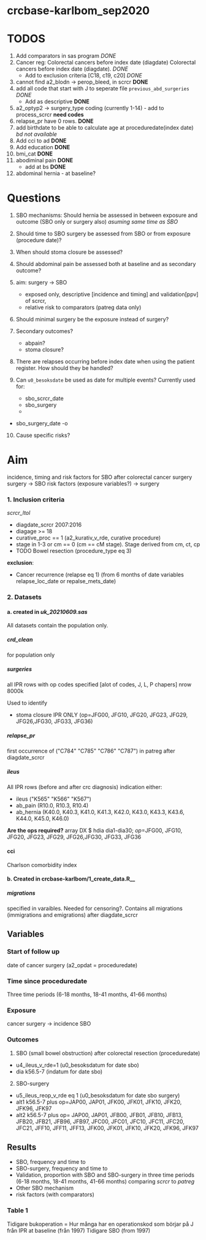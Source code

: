 # crcbase-karlbom_sep2020

# TODOS

1. Add comparators in sas program _DONE_
2. Cancer reg: Colorectal cancers before index date (diagdate) Colorectal cancers before index date (diagdate). _DONE_
   - Add to exclusion criteria [C18, c19, c20] _DONE_
3. cannot find a2_blodn -> perop_bleed, in scrcr **DONE**
4. add all code that start with J to seperate file `previous_abd_surgeries` _DONE_
   - Add as descriptive **DONE**
5. a2_optyp2 -> surgery_type coding (currently 1-14) - add to process_scrcr **need codes**
6. relapse_pr have 0 rows. **DONE**
7. add birthdate to be able to calculate age at proceduredate(index date) _bd not available_
8. Add cci to ad **DONE**
9. Add education **DONE**
10. bmi_cat **DONE**
11. abodiminal pain **DONE**
    - add at bs **DONE**
12. abdominal hernia - at baseline?

# Questions

1. SBO mechanisms:
   Should hernia be assessed in between exposure and outcome (SBO only or surgery also) _asuming same time as SBO_

2. Should time to SBO surgery be assessed from SBO or from exposure (procedure date)?

3. When should stoma closure be assessed?

4. Should abdominal pain be assessed both at baseline and as secondary outcome?

5. aim: surgery -> SBO

   - exposed only, descriptive [incidence and timing] and validation[ppv] of scrcr,
   - relative risk to comparators (patreg data only)

6. Should minimal surgery be the exposure instead of surgery?

7. Secondary outcomes?

   - abpain?
   - stoma closure?

8. There are relapses occurring before index date when using the patient register. How should they be handled?

9. Can `u0_besoksdate` be used as date for multiple events?
   Currently used for:
   - sbo_scrcr_date
   - sbo_surgery
   -

- sbo_surgery_date
  -o

10. Cause specific risks?

# Aim

incidence, timing and risk factors for SBO after colorectal cancer surgery
surgery -> SBO
risk factors (exposure variables?) -> surgery

### 1. Inclusion criteria

_scrcr_ltol_

- diagdate_scrcr 2007:2016
- diagage >= 18
- curative_proc == 1 (a2_kurativ_v_rde, curative procedure)
- stage in 1-3 or cm == 0 (cm == cM stage). Stage derived from cm, ct, cp
- TODO Bowel resection (procedure_type eq 3)

**exclusion**:

- Cancer recurrence (relapse eq 1) (from 6 months of date variables relapse_loc_date or repalse_mets_date)

### 2. Datasets

#### a. created in _uk_20210609.sas_

All datasets contain the population only.

##### crd_clean

for population only

##### surgeries

all IPR rows with op codes specified [alot of codes, J, L, P chapers]
nrow 8000k

Used to identify

- stoma closure IPR ONLY (op=JFG00, JFG10, JFG20, JFG23, JFG29, JFG26,JFG30, JFG33, JFG36)

##### relapse_pr

first occurrence of ("C784" "C785" "C786" "C787") in patreg after diagdate_scrcr

##### ileus

All IPR rows (before and after crc diagnosis) indication either:

- ileus ("K565" "K566" "K567")
- ab_pain (R10.0, R10.3, R10.4)
- ab_hernia (K40.0, K40.3, K41.0, K41.3, K42.0, K43.0, K43.3, K43.6, K44.0, K45.0, K46.0)

**Are the ops required?** array DX $ hdia dia1-dia30; _op_=JFG00, JFG10, JFG20, JFG23, JFG29, JFG26,JFG30, JFG33, JFG36

#### cci

Charlson comorbidity index

#### b. Created in crcbase-karlbom/1_create_data.R\_\_

##### migrations

specified in varaibles. Needed for censoring?.
Contains all migrations (immigrations and emigrations) after diagdate_scrcr

## Variables

### Start of follow up

date of cancer surgery (a2_opdat = proceduredate)

### Time since proceduredate

Three time periods (6-18 months, 18-41 months, 41-66 months)

### Exposure

cancer surgery -> incidence SBO

### Outcomes

1. SBO (small bowel obstruction) after colorectal resection (proceduredate)

- u4_ileus_v_rde=1 (u0_besoksdatum for date sbo)
- dia k56.5-7 (indatum for date sbo)

2. SBO-surgery

- u5_ileus_reop_v_rde eq 1 (u0_besoksdatum for date sbo surgery)
- alt1 k56.5-7 plus op=JAP00, JAP01, JFK00, JFK01, JFK10, JFK20, JFK96, JFK97
- alt2 k56.5-7 plus op= JAP00, JAP01, JFB00, JFB01, JFB10, JFB13, JFB20, JFB21,
  JFB96, JFB97, JFC00, JFC01, JFC10, JFC11, JFC20, JFC21,
  JFF10, JFF11, JFF13, JFK00, JFK01, JFK10, JFK20, JFK96, JFK97

## Results

- SBO, frequency and time to
- SBO-surgery, frequency and time to
- Validation, proportion with SBO and SBO-surgery in three time periods (6-18 months, 18-41 months, 41-66 months) comparing _scrcr_ to _patreg_
- Other SBO mechanism
- risk factors (with comparators)

### Table 1

Tidigare bukoperation = Hur många har en operationskod som börjar på J från IPR at baseline (från 1997)
Tidigare SBO (from 1997)
